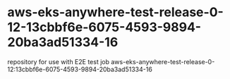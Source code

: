 # aws-eks-anywhere-test-release-0-12-13cbbf6e-6075-4593-9894-20ba3ad51334-16
repository for use with E2E test job aws-eks-anywhere-test-release-0-12:13cbbf6e-6075-4593-9894-20ba3ad51334-16
